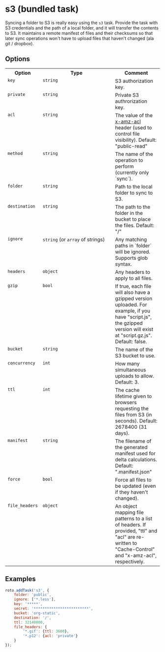 # s3 (bundled task)

Syncing a folder to S3 is really easy using the `s3` task. Provide the task with S3 credentials and the path of a local folder, and it will transfer the contents to S3. It maintains a remote manifest of files and their checksums so that later sync operations won't have to upload files that haven't changed (ala git / dropbox).

## Options

<table>
	<tr>
		<th>Option</th>
		<th width="220px">Type</th>
		<th>Comment</th>
	</tr>
	<tr>
		<td valign="top"><code>key</code></td>
		<td valign="top"><code>string</code></td>
		<td valign="top">S3 authorization key.</td>
	</tr>
	<tr>
		<td valign="top"><code>private</code></td>
		<td valign="top"><code>string</code></td>
		<td valign="top">Private S3 authrorization key.</td>
	</tr>
	<tr>
		<td valign="top"><code>acl</code></td>
		<td valign="top"><code>string</code></td>
		<td valign="top">The value of the <a href="http://docs.amazonwebservices.com/AmazonS3/latest/dev/ACLOverview.html#CannedACL">x-amz-acl</a> header (used to control file visibility). Default: "public-read"</td>
	</tr>
	<tr>
		<td valign="top"><code>method</code></td>
		<td valign="top"><code>string</code></td>
		<td valign="top">The name of the operation to perform (currently only `sync`).</td>
	</tr>
	<tr>
		<td valign="top"><code>folder</code></td>
		<td valign="top"><code>string</code></td>
		<td valign="top">Path to the local folder to sync to S3.</td>
	</tr>
	<tr>
		<td valign="top"><code>destination</code></td>
		<td valign="top"><code>string</code></td>
		<td valign="top">The path to the folder in the bucket to place the files. Default: "/"</td>
	</tr>
	<tr>
		<td valign="top"><code>ignore</code></td>
		<td valign="top"><code>string</code> (or <code>array</code> of strings)</td>
		<td valign="top">Any matching paths in `folder` will be ignored. Supports glob syntax.</td>
	</tr>
	<tr>
		<td valign="top"><code>headers</code></td>
		<td valign="top"><code>object</code></td>
		<td valign="top">Any headers to apply to all files.</td>
	</tr>
	<tr>
		<td valign="top"><code>gzip</code></td>
		<td valign="top"><code>bool</code></td>
		<td valign="top">If true, each file will also have a gzipped version uploaded. For example, if you have "script.js", the gzipped version will exist at "script.gz.js". Default: false.</td>
	</tr>
	<tr>
		<td valign="top"><code>bucket</code></td>
		<td valign="top"><code>string</code></td>
		<td valign="top">The name of the S3 bucket to use.</td>
	</tr>
	<tr>
		<td valign="top"><code>concurrency</code></td>
		<td valign="top"><code>int</code></td>
		<td valign="top">How many simultaneous uploads to allow. Default: 3.</td>
	</tr>
	<tr>
		<td valign="top"><code>ttl</code></td>
		<td valign="top"><code>int</code></td>
		<td valign="top">The cache lifetime given to browsers requesting the files from S3 (in seconds). Default: 2678400 (31 days).</td>
	</tr>
	<tr>
		<td valign="top"><code>manifest</code></td>
		<td valign="top"><code>string</code></td>
		<td valign="top">The filename of the generated manifest used for delta calculations. Default: ".manifest.json"</td>
	</tr>
	<tr>
		<td valign="top"><code>force</code></td>
		<td valign="top"><code>bool</code></td>
		<td valign="top">Force all files to be updated (even if they haven't changed).</td>
	</tr>
	<tr>
		<td valign="top"><code>file_headers</code></td>
		<td valign="top"><code>object</code></td>
		<td valign="top">An object mapping file patterns to a list of headers. If provided, "ttl" and "acl" are re-written to "Cache-Control" and "x-amz-acl", respectively.</td>
	</tr>
</table>

## Examples

```javascript
roto.addTask('s3', {
	folder: 'public',
	ignore: ['*.less'],
	key: '*****',
	secret: '*************************',
	bucket: 'org-static',
	destination: '/',
	ttl: 32140800,
	file_headers: {
		'*.gif': {ttl: 3600},
		'*.p12': {acl: 'private'}
	}
});
```